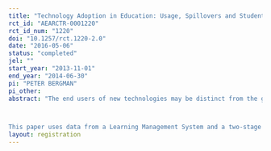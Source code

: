 ```yaml
---
title: "Technology Adoption in Education: Usage, Spillovers and Student Achievement"
rct_id: "AEARCTR-0001220"
rct_id_num: "1220"
doi: "10.1257/rct.1220-2.0"
date: "2016-05-06"
status: "completed"
jel: ""
start_year: "2013-11-01"
end_year: "2014-06-30"
pi: "PETER BERGMAN"
pi_other:
abstract: "The end users of new technologies may be distinct from the government administrators in control of procurement. Given growing spending on education technologies in particular, an important question is whether these products, once purchased, are adopted by their end users and are effective in practice. This paper studies the adoption, diffusion, and effects of one type of technology that has received large private-sector investments: school-to-parent communication technologies. Previous research shows that that providing detailed information to parents about their child's academic performance can improve student achievement. Many school districts accomplish this at scale via technology that places student information online, but the adoption of this technology by parents is unknown. 

This paper uses data from a Learning Management System and a two-stage experiment to study the adoption of this technology by parents along extensive and intensive margins, as well as spillovers and effects on student outcomes. I find that a quarter of parents ever use this technology; adoption follows an "S" shape; significant spillovers can occur along intensive but not extensive margins; and there is evidence student grades improve as a result."
layout: registration
---
```


